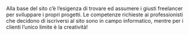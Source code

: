 Alla base del sito c’è l’esigenza di trovare ed assumere i giusti freelancer per sviluppare i propri progetti. 
Le competenze richieste ai professionisti che decidono di iscriversi al sito sono in campo informatico, mentre per i clienti l’unico limite è la creatività!
